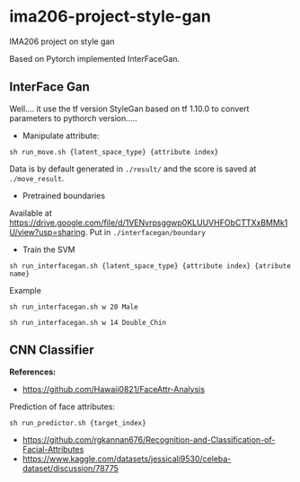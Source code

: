 # ima206-project-style-gan
IMA206 project on style gan

Based on Pytorch implemented InterFaceGan.

## InterFace Gan

Well.... it use the tf version StyleGan based on tf 1.10.0 to convert parameters to pythorch version.....

* Manipulate attribute:
```
sh run_move.sh {latent_space_type} {attribute index}
```
Data is by default generated in ```./result/``` and the score is saved at ```./move_result```.

* Pretrained boundaries

Available at https://drive.google.com/file/d/1VENvrpsggwp0KLUUVHFObCTTXxBMMk1U/view?usp=sharing.
Put in ```./interfacegan/boundary```


* Train the SVM
```
sh run_interfacegan.sh {latent_space_type} {attribute index} {atribute name}
```

Example
```
sh run_interfacegan.sh w 20 Male
```
```
sh run_interfacegan.sh w 14 Double_Chin
```

## CNN Classifier
**References:**
- https://github.com/Hawaii0821/FaceAttr-Analysis

Prediction of face attributes:
```
sh run_predictor.sh {target_index}
```

- https://github.com/rgkannan676/Recognition-and-Classification-of-Facial-Attributes
- https://www.kaggle.com/datasets/jessicali9530/celeba-dataset/discussion/78775





